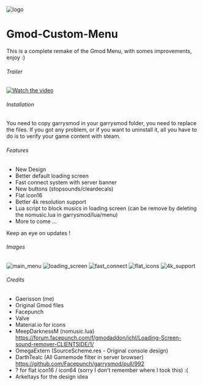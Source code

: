![logo](https://i.imgur.com/B4chuit.png)

# Gmod-Custom-Menu
This is a complete remake of the Gmod Menu, with somes improvements, enjoy :)

###### Trailer ######
[![Watch the video](https://i.imgur.com/b95F74u.jpg)](https://youtu.be/LLT_zHAEmtQ)

###### Installation ######
You need to copy garrysmod in your garrysmod folder, you need to replace the files.
If you got any problem, or if you want to uninstall it, all you have to do is to verify your game content with steam.

###### Features ######
 - New Design
 - Better default loading screen
 - Fast connect system with server banner
 - New buttons (stopsounds/cleardecals)
 - Flat icon16
 - Better 4k resolution support
 - Lua script to block musics in loading screen (can be remove by deleting the nomusic.lua in garrysmod/lua/menu)
 - More to come ...
 
 Keep an eye on updates !
 
###### Images ######
![main_menu](https://cdn.discordapp.com/attachments/260156622616133632/488695451361607681/hl2_2018-09-10_01-42-03.jpg)
![loading_screen](https://i.imgur.com/NmqyYQh.png)
![fast_connect](https://cdn.discordapp.com/attachments/260156622616133632/489143569198743552/unknown.png)
![flat_icons](https://i.imgur.com/eyhO9kj.png)
![4k_support](https://cdn.discordapp.com/attachments/260156622616133632/488790462581440547/unknown.png)

###### Credits ######
 - Gaerisson (me)
 - Original Gmod files
 - Facepunch
 - Valve
 - Material.io for icons
 - MeepDarknessM (nomusic.lua) https://forum.facepunch.com/f/gmodaddon/jchl/Loading-Screen-sound-remover-CLIENTSIDE/1/
 - OmegaExtern (SourceScheme.res - Original console design)
 - DarthTealc (All Gamemode filter in server browser) https://github.com/Facepunch/garrysmod/pull/992
 - ? for flat icon16 / icon64 (sorry I don't remember where I took this) :(
 - Arkeltays for the design idea
